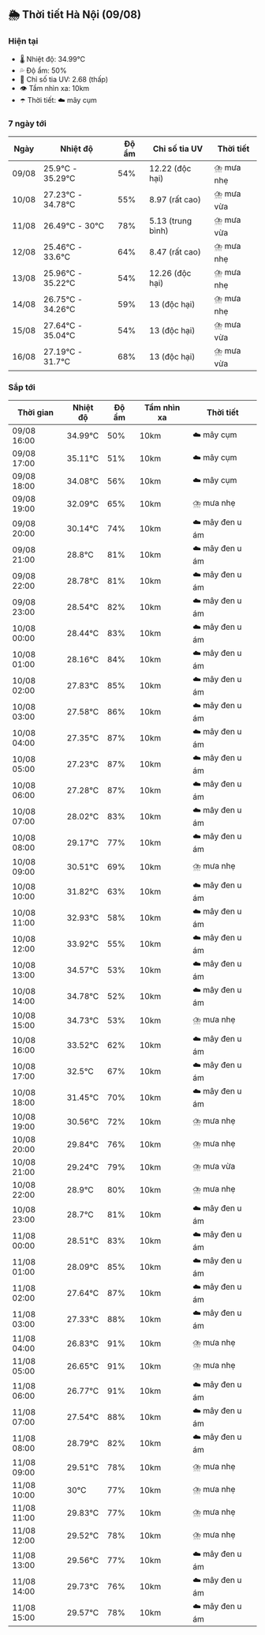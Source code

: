 ## 🌦️ Thời tiết Hà Nội (09/08)

### Hiện tại

- 🌡️ Nhiệt độ: 34.99℃
- 💦 Độ ẩm: 50%
- 🌟 Chỉ số tia UV: 2.68 (thấp)
- 👁️ Tầm nhìn xa: 10km
- ☂️ Thời tiết: ☁️ mây cụm

### 7 ngày tới

| Ngày | Nhiệt độ | Độ ẩm | Chỉ số tia UV | Thời tiết |
| --- | --- | --- | --- | --- |
| 09/08 | 25.9℃ - 35.29℃ | 54% | 12.22 (độc hại) | ⛈️ mưa nhẹ |
| 10/08 | 27.23℃ - 34.78℃ | 55% | 8.97 (rất cao) | ⛈️ mưa vừa |
| 11/08 | 26.49℃ - 30℃ | 78% | 5.13 (trung bình) | ⛈️ mưa vừa |
| 12/08 | 25.46℃ - 33.6℃ | 64% | 8.47 (rất cao) | ⛈️ mưa nhẹ |
| 13/08 | 25.96℃ - 35.22℃ | 54% | 12.26 (độc hại) | ⛈️ mưa nhẹ |
| 14/08 | 26.75℃ - 34.26℃ | 59% | 13 (độc hại) | ⛈️ mưa nhẹ |
| 15/08 | 27.64℃ - 35.04℃ | 54% | 13 (độc hại) | ⛈️ mưa vừa |
| 16/08 | 27.19℃ - 31.7℃ | 68% | 13 (độc hại) | ⛈️ mưa vừa |

### Sắp tới

| Thời gian | Nhiệt độ | Độ ẩm | Tầm nhìn xa | Thời tiết |
| --- | --- | --- | --- | --- |
| 09/08 16:00 | 34.99℃ | 50% | 10km | ☁️ mây cụm |
| 09/08 17:00 | 35.11℃ | 51% | 10km | ☁️ mây cụm |
| 09/08 18:00 | 34.08℃ | 56% | 10km | ☁️ mây cụm |
| 09/08 19:00 | 32.09℃ | 65% | 10km | ⛈️ mưa nhẹ |
| 09/08 20:00 | 30.14℃ | 74% | 10km | ☁️ mây đen u ám |
| 09/08 21:00 | 28.8℃ | 81% | 10km | ☁️ mây đen u ám |
| 09/08 22:00 | 28.78℃ | 81% | 10km | ☁️ mây đen u ám |
| 09/08 23:00 | 28.54℃ | 82% | 10km | ☁️ mây đen u ám |
| 10/08 00:00 | 28.44℃ | 83% | 10km | ☁️ mây đen u ám |
| 10/08 01:00 | 28.16℃ | 84% | 10km | ☁️ mây đen u ám |
| 10/08 02:00 | 27.83℃ | 85% | 10km | ☁️ mây đen u ám |
| 10/08 03:00 | 27.58℃ | 86% | 10km | ☁️ mây đen u ám |
| 10/08 04:00 | 27.35℃ | 87% | 10km | ☁️ mây đen u ám |
| 10/08 05:00 | 27.23℃ | 87% | 10km | ☁️ mây đen u ám |
| 10/08 06:00 | 27.28℃ | 87% | 10km | ☁️ mây đen u ám |
| 10/08 07:00 | 28.02℃ | 83% | 10km | ☁️ mây đen u ám |
| 10/08 08:00 | 29.17℃ | 77% | 10km | ☁️ mây đen u ám |
| 10/08 09:00 | 30.51℃ | 69% | 10km | ⛈️ mưa nhẹ |
| 10/08 10:00 | 31.82℃ | 63% | 10km | ☁️ mây đen u ám |
| 10/08 11:00 | 32.93℃ | 58% | 10km | ☁️ mây đen u ám |
| 10/08 12:00 | 33.92℃ | 55% | 10km | ☁️ mây đen u ám |
| 10/08 13:00 | 34.57℃ | 53% | 10km | ☁️ mây đen u ám |
| 10/08 14:00 | 34.78℃ | 52% | 10km | ☁️ mây đen u ám |
| 10/08 15:00 | 34.73℃ | 53% | 10km | ⛈️ mưa nhẹ |
| 10/08 16:00 | 33.52℃ | 62% | 10km | ☁️ mây đen u ám |
| 10/08 17:00 | 32.5℃ | 67% | 10km | ☁️ mây đen u ám |
| 10/08 18:00 | 31.45℃ | 70% | 10km | ☁️ mây đen u ám |
| 10/08 19:00 | 30.56℃ | 72% | 10km | ⛈️ mưa nhẹ |
| 10/08 20:00 | 29.84℃ | 76% | 10km | ⛈️ mưa nhẹ |
| 10/08 21:00 | 29.24℃ | 79% | 10km | ⛈️ mưa vừa |
| 10/08 22:00 | 28.9℃ | 80% | 10km | ⛈️ mưa nhẹ |
| 10/08 23:00 | 28.7℃ | 81% | 10km | ☁️ mây đen u ám |
| 11/08 00:00 | 28.51℃ | 83% | 10km | ☁️ mây đen u ám |
| 11/08 01:00 | 28.09℃ | 85% | 10km | ☁️ mây đen u ám |
| 11/08 02:00 | 27.64℃ | 87% | 10km | ☁️ mây đen u ám |
| 11/08 03:00 | 27.33℃ | 88% | 10km | ☁️ mây đen u ám |
| 11/08 04:00 | 26.83℃ | 91% | 10km | ⛈️ mưa nhẹ |
| 11/08 05:00 | 26.65℃ | 91% | 10km | ⛈️ mưa nhẹ |
| 11/08 06:00 | 26.77℃ | 91% | 10km | ☁️ mây đen u ám |
| 11/08 07:00 | 27.54℃ | 88% | 10km | ☁️ mây đen u ám |
| 11/08 08:00 | 28.79℃ | 82% | 10km | ☁️ mây đen u ám |
| 11/08 09:00 | 29.51℃ | 78% | 10km | ⛈️ mưa nhẹ |
| 11/08 10:00 | 30℃ | 77% | 10km | ⛈️ mưa nhẹ |
| 11/08 11:00 | 29.83℃ | 77% | 10km | ⛈️ mưa nhẹ |
| 11/08 12:00 | 29.52℃ | 78% | 10km | ⛈️ mưa nhẹ |
| 11/08 13:00 | 29.56℃ | 77% | 10km | ☁️ mây đen u ám |
| 11/08 14:00 | 29.73℃ | 76% | 10km | ☁️ mây đen u ám |
| 11/08 15:00 | 29.57℃ | 78% | 10km | ☁️ mây đen u ám |
